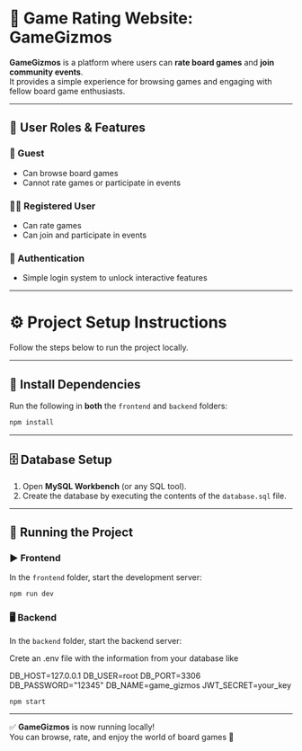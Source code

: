 # 🎲 Game Rating Website: **GameGizmos**

**GameGizmos** is a platform where users can **rate board games** and **join community events**.  
It provides a simple experience for browsing games and engaging with fellow board game enthusiasts.

---

## 👥 User Roles & Features

### 👤 Guest
- Can browse board games
- Cannot rate games or participate in events

### 🧑‍💻 Registered User
- Can rate games
- Can join and participate in events

### 🔐 Authentication
- Simple login system to unlock interactive features

---

# ⚙️ Project Setup Instructions

Follow the steps below to run the project locally.

---

## 📁 Install Dependencies

Run the following in **both** the `frontend` and `backend` folders:

```bash
npm install
```

---

## 🗄️ Database Setup

1. Open **MySQL Workbench** (or any SQL tool).
2. Create the database by executing the contents of the `database.sql` file.

---

## 🚀 Running the Project

### ▶️ Frontend

In the `frontend` folder, start the development server:

```bash
npm run dev
```

### 🖥️ Backend

In the `backend` folder, start the backend server:

Crete an .env file with the information from your database like

DB_HOST=127.0.0.1
DB_USER=root
DB_PORT=3306
DB_PASSWORD="12345"
DB_NAME=game_gizmos
JWT_SECRET=your_key

```bash
npm start
```

---

✅ **GameGizmos** is now running locally!  
You can browse, rate, and enjoy the world of board games 🎯
